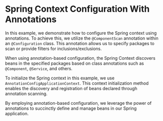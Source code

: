 # Spring Context Configuration With Annotations

In this example, we demonstrate how to configure the Spring context using annotations. To achieve this, we utilize
the `@ComponentScan` annotation within an `@Configuration` class. This annotation allows us to specify packages to scan
or provide filters for inclusions/exclusions.

When using annotation-based configuration, the Spring Context discovers beans in the specified packages based on class
annotations such as `@Component`, `@Service`, and others.

To initialize the Spring context in this example, we use `AnnotationConfigApplicationContext`. This context
initialization method enables the discovery and registration of beans declared through annotation scanning.

By employing annotation-based configuration, we leverage the power of annotations to succinctly define and manage beans
in our Spring application.
